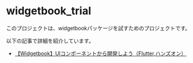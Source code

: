 # widgetbook_trial

このプロジェクトは、widgetbookパッケージを試すためのプロジェクトです。

以下の記事で詳細を紹介しています。

- [【Widgetbook】UIコンポーネントから開発しよう（Flutter,ハンズオン）](https://zenn.dev/hott3/articles/widgetbook-hands-on)